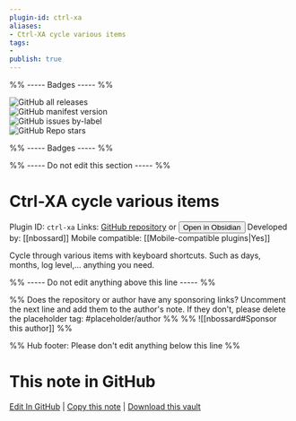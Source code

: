 ```yaml
---
plugin-id: ctrl-xa
aliases:
- Ctrl-XA cycle various items
tags: 
- 
publish: true
---
```


%% ----- Badges ----- %%

![GitHub all releases](https://img.shields.io/github/downloads/nbossard/obsidian-CtrlXA/total?color=573E7A&logo=github&style=for-the-badge)   
![GitHub manifest version](https://img.shields.io/github/manifest-json/v/nbossard/obsidian-CtrlXA?color=573E7A&logo=github&style=for-the-badge)   
![GitHub issues by-label](https://img.shields.io/github/issues/nbossard/obsidian-CtrlXA/help%20wanted?color=573E7A&logo=github&style=for-the-badge)   
![GitHub Repo stars](https://img.shields.io/github/stars/nbossard/obsidian-CtrlXA?color=573E7A&logo=github&style=for-the-badge)

%% ----- Badges ----- %%

%% ----- Do not edit this section ----- %%

# Ctrl-XA cycle various items

Plugin ID: `ctrl-xa`
Links: [GitHub repository](https://github.com/nbossard/obsidian-CtrlXA) or [<button id=HH>Open in Obsidian</button>](obsidian://show-plugin?id=ctrl-xa)
Developed by: [[nbossard]]
Mobile compatible: [[Mobile-compatible plugins|Yes]]

Cycle through various items with keyboard shortcuts. Such as days, months, log level,... anything you need.

%% ----- Do not edit anything above this line ----- %% 

%% Does the repository or author have any sponsoring links? Uncomment the next line and add them to the author's note. If they don't, please delete the placeholder tag: #placeholder/author %%
%% ![[nbossard#Sponsor this author]] %%

%% Hub footer: Please don't edit anything below this line %%

# This note in GitHub

<span class="git-footer">[Edit In GitHub](https://github.dev/obsidian-community/obsidian-hub/blob/main/02%20-%20Community%20Expansions/02.05%20All%20Community%20Expansions/Plugins/ctrl-xa.md "git-hub-edit-note") | [Copy this note](https://raw.githubusercontent.com/obsidian-community/obsidian-hub/main/02%20-%20Community%20Expansions/02.05%20All%20Community%20Expansions/Plugins/ctrl-xa.md "git-hub-copy-note") | [Download this vault](https://github.com/obsidian-community/obsidian-hub/archive/refs/heads/main.zip "git-hub-download-vault") </span>
